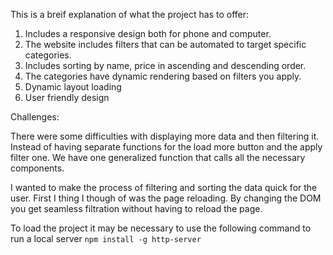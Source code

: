 This is a breif explanation of what the project has to offer:
1. Includes a responsive design both for phone and computer.
2. The website includes filters that can be automated to target specific categories.
3. Includes sorting by name, price in ascending and descending order.
4. The categories have dynamic rendering based on filters you apply.
5. Dynamic layout loading
6. User friendly design
 
Challenges:

There were some difficulties with displaying more data and then filtering it. Instead of having separate functions for the load more button and the apply filter one. We have one generalized function that calls all the necessary components.

I wanted to make the process of filtering and sorting the data quick for the user. First I thing I though of was the page reloading. By changing the DOM you get seamless filtration without having to reload the page. 

To load the project it may be necessary to use the following command to run a local server
`npm install -g http-server`
